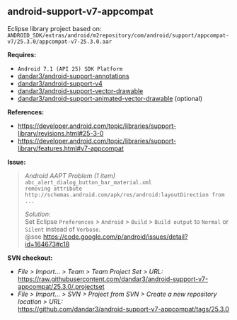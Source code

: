 ## android-support-v7-appcompat

Eclipse library project based on:<br/>
`ANDROID_SDK/extras/android/m2repository/com/android/support/appcompat-v7/25.3.0/appcompat-v7-25.3.0.aar`

**Requires:**
- `Android 7.1 (API 25) SDK Platform`
- [dandar3/android-support-annotations](https://github.com/dandar3/android-support-annotations/tree/25.3.0)
- [dandar3/android-support-v4](https://github.com/dandar3/android-support-v4/tree/25.3.0)
- [dandar3/android-support-vector-drawable](https://github.com/dandar3/android-support-vector-drawable/tree/25.3.0)
- [dandar3/android-support-animated-vector-drawable](https://github.com/dandar3/android-support-animated-vector-drawable/tree/25.3.0) (optional)

**References:**
- https://developer.android.com/topic/libraries/support-library/revisions.html#25-3-0
- https://developer.android.com/topic/libraries/support-library/features.html#v7-appcompat

**Issue:**<br/>
 > _Android AAPT Problem (1 item)_<br/>
 > `abc_alert_dialog_button_bar_material.xml` <br/>
 > `removing attribute http://schemas.android.com/apk/res/android:layoutDirection from ...`<br/>
 >
 > _Solution_:<br/>
 > Set Eclipse `Preferences` > `Android` > `Build` > `Build output` to `Normal` or `Silent` instead of `Verbose`.<br/>
 > @see https://code.google.com/p/android/issues/detail?id=164673#c18

**SVN checkout:**
- _File > Import... > Team > Team Project Set > URL:_<br/>
  https://raw.githubusercontent.com/dandar3/android-support-v7-appcompat/25.3.0/.projectset
- _File > Import... > SVN > Project from SVN > Create a new repository location > URL:_<br/>
  https://github.com/dandar3/android-support-v7-appcompat/tags/25.3.0